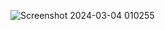 ![Screenshot 2024-03-04 010255](https://github.com/AdityaPatil100/Power-Bi-projects/assets/86911300/b3950918-b5ab-468a-945e-0e2b58240a49)

